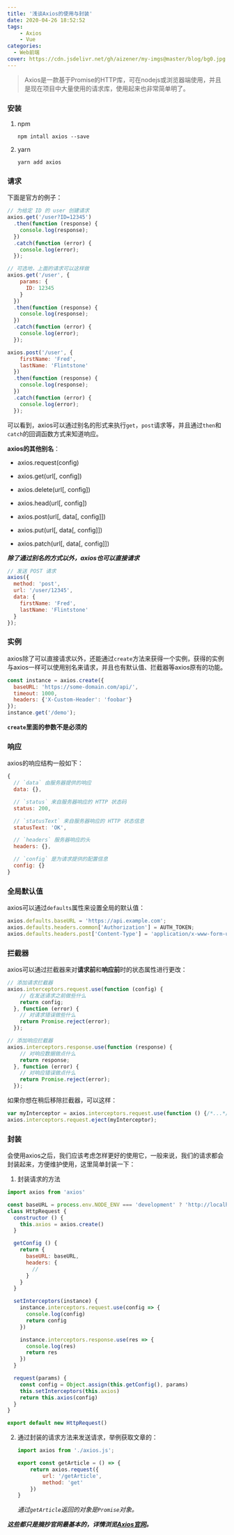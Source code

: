```yaml
---
title: '浅谈Axios的使用与封装'
date: 2020-04-26 18:52:52
tags:
	- Axios
	- Vue
categories:
  - Web前端
cover: https://cdn.jsdelivr.net/gh/aizener/my-imgs@master/blog/bg0.jpg
---
```


> Axios是一款基于Promise的HTTP库，可在nodejs或浏览器端使用，并且是现在项目中大量使用的请求库，使用起来也非常简单明了。

 ### 安装

1. npm

   `npm intall axios --save`

2. yarn

   `yarn add axios`

### 请求

下面是官方的例子：

```js
// 为给定 ID 的 user 创建请求
axios.get('/user?ID=12345')
  .then(function (response) {
    console.log(response);
  })
  .catch(function (error) {
    console.log(error);
  });

// 可选地，上面的请求可以这样做
axios.get('/user', {
    params: {
      ID: 12345
    }
  })
  .then(function (response) {
    console.log(response);
  })
  .catch(function (error) {
    console.log(error);
  });

axios.post('/user', {
    firstName: 'Fred',
    lastName: 'Flintstone'
  })
  .then(function (response) {
    console.log(response);
  })
  .catch(function (error) {
    console.log(error);
  });
```

可以看到，axios可以通过别名的形式来执行`get`，`post`请求等，并且通过`then`和`catch`的回调函数方式来知道响应。

**axios的其他别名**：

- axios.request(config)

- axios.get(url[, config])

- axios.delete(url[, config])

- axios.head(url[, config])

- axios.post(url[, data[, config]])

- axios.put(url[, data[, config]])

- axios.patch(url[, data[, config]])

***除了通过别名的方式以外，axios也可以直接请求***

```js
// 发送 POST 请求
axios({
  method: 'post',
  url: '/user/12345',
  data: {
    firstName: 'Fred',
    lastName: 'Flintstone'
  }
});
```



### 实例

axios除了可以直接请求以外，还能通过`create`方法来获得一个实例，获得的实例与axios一样可以使用别名来请求，并且也有默认值、拦截器等axios原有的功能。

```js
const instance = axios.create({
  baseURL: 'https://some-domain.com/api/',
  timeout: 1000,
  headers: {'X-Custom-Header': 'foobar'}
});
instance.get('/demo');
```

**`create`里面的参数不是必须的**

### 响应

axios的响应结构一般如下：

```js
{
  // `data` 由服务器提供的响应
  data: {},

  // `status` 来自服务器响应的 HTTP 状态码
  status: 200,

  // `statusText` 来自服务器响应的 HTTP 状态信息
  statusText: 'OK',

  // `headers` 服务器响应的头
  headers: {},

  // `config` 是为请求提供的配置信息
  config: {}
}
```

### 全局默认值

axios可以通过`defaults`属性来设置全局的默认值：

```js
axios.defaults.baseURL = 'https://api.example.com';
axios.defaults.headers.common['Authorization'] = AUTH_TOKEN;
axios.defaults.headers.post['Content-Type'] = 'application/x-www-form-urlencoded';
```

### 拦截器

axios可以通过拦截器来对**请求前**和**响应前**时的状态属性进行更改：

```js
// 添加请求拦截器
axios.interceptors.request.use(function (config) {
    // 在发送请求之前做些什么
    return config;
  }, function (error) {
    // 对请求错误做些什么
    return Promise.reject(error);
  });

// 添加响应拦截器
axios.interceptors.response.use(function (response) {
    // 对响应数据做点什么
    return response;
  }, function (error) {
    // 对响应错误做点什么
    return Promise.reject(error);
  });
```

如果你想在稍后移除拦截器，可以这样：

```js
var myInterceptor = axios.interceptors.request.use(function () {/*...*/});
axios.interceptors.request.eject(myInterceptor);
```

### 封装

会使用axios之后，我们应该考虑怎样更好的使用它，一般来说，我们的请求都会封装起来，方便维护使用，这里简单封装一下：

1. 封装请求的方法

```js
import axios from 'axios'

const baseURL = process.env.NODE_ENV === 'development' ? 'http://localhost:3000' : '';
class HttpRequest {
  constructor () {
    this.axios = axios.create()
  }

  getConfig () {
    return {
      baseURL: baseURL,
      headers: {
        //
      }
    }
  }

  setInterceptors(instance) {
    instance.interceptors.request.use(config => {
      console.log(config)
      return config
    })

    instance.interceptors.response.use(res => {
      console.log(res)
      return res
    })
  }

  request(params) {
    const config = Object.assign(this.getConfig(), params)
    this.setInterceptors(this.axios)
    return this.axios(config)
  }
}

export default new HttpRequest()
```

2. 通过封装的请求方法来发送请求，举例获取文章的：

   ```js
   import axios from './axios.js';
   
   export const getArticle = () => {
       return axios.request({
           url: '/getArticle',
           method: 'get'
       })
   }
   ```

   *通过`getArticle`返回的对象是`Promise`对象。*

   

***这些都只是摘抄官网最基本的，详情浏览[Axios官网](https://www.kancloud.cn/yunye/axios/234845)。***

